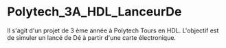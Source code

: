 # Polytech_3A_HDL_LanceurDe

Il s'agit d'un projet de 3 ème année à Polytech Tours en HDL. 
L'objectif est de simuler un lancé de Dé à partir d'une carte électronique.
